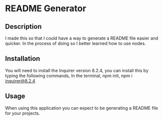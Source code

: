 # README Generator

## Description

I made this so that I could have a way to generate a README file easier and quicker.
In the process of doing so I better learned how to use nodes.



## Installation

You will need to install the Inquirer version 8.2.4, you can install this by typing the following commands,
In the terminal, npm init, npm i inquirer@8.2.4

## Usage

When using this application you can expect to be generating a README file for your projects.





       